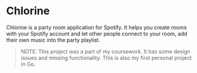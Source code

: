 # Chlorine

Chlorine is a party room application for Spotify. It helps you create rooms with your Spotify account and let other people connect to your room, add their own music into the party playlist.

> NOTE: This project was a part of my coursework. It has some design issues and missing functionality. This is also my first personal project in Go.